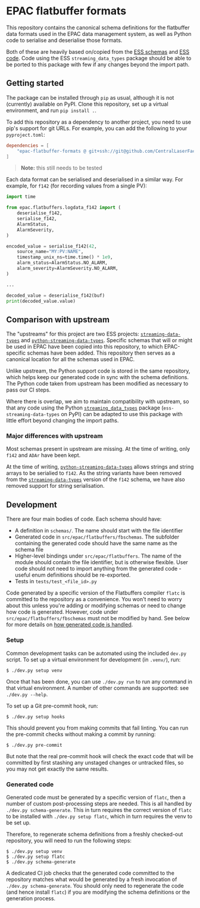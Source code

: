 # EPAC flatbuffer formats

This repository contains the canonical schema definitions for the flatbuffer
data formats used in the EPAC data management system, as well as Python code to
serialise and deserialise those formats.

Both of these are heavily based on/copied from the
[ESS schemas][streaming-data-types] and [ESS code][python-streaming-data-types].
Code using the ESS `streaming_data_types` package should be able to be ported to
this package with few if any changes beyond the import path.

## Getting started

The package can be installed through `pip` as usual, although it is not
(currently) available on PyPI.  Clone this repository, set up a virtual
environment, and run `pip install .`.

To add this repository as a dependency to another project, you need to use pip's
support for git URLs. For example, you can add the following to your
`pyproject.toml`:

```toml
dependencies = [
    "epac-flatbuffer-formats @ git+ssh://git@github.com/CentralLaserFacility/epac-flatbuffer-formats@v0.1.0",
]
```

> **Note:** this still needs to be tested

Each data format can be serialised and deserialised in a similar way. For
example, for `f142` (for recording values from a single PV):

```python
import time

from epac.flatbuffers.logdata_f142 import (
    deserialise_f142,
    serialise_f142,
    AlarmStatus,
    AlarmSeverity,
)

encoded_value = serialise_f142(42,
    source_name="MY:PV:NAME",
    timestamp_unix_ns=time.time() * 1e9,
    alarm_status=AlarmStatus.NO_ALARM,
    alarm_severity=AlarmSeverity.NO_ALARM,
)

...

decoded_value = deserialise_f142(buf)
print(decoded_value.value)
```

## Comparison with upstream

The "upstreams" for this project are two ESS projects:
[`streaming-data-types`][streaming-data-types] and
[`python-streaming-data-types`][python-streaming-data-types]. Specific schemas
that will or might be used in EPAC have been copied into this repository, to
which EPAC-specific schemas have been added. This repository then serves as a
canonical location for all the schemas used in EPAC.

Unlike upstream, the Python support code is stored in the same repository, which
helps keep our generated code in sync with the schema definitions. The Python
code taken from upstream has been modified as necessary to pass our CI steps.

Where there is overlap, we aim to maintain compatibility with upstream, so that
any code using the Python [`streaming_data_types`][python-streaming-data-types]
package (`ess-streaming-data-types` on PyPI) can be adapted to use this package
with little effort beyond changing the import paths.

### Major differences with upstream

Most schemas present in upstream are missing. At the time of writing, only
`f142` and `ADAr` have been kept.

At the time of writing,
[`python-streaming-data-types`][python-streaming-data-types] allows strings and
string arrays to be serialied to `f142`. As the string variants have been
removed from the [`streaming-data-types`][streaming-data-types] version of the
`f142` schema, we have also removed support for string serialisation.

## Development

There are four main bodies of code. Each schema should have:

- A definition in `schemas/`. The name should start with the file identifier
- Generated code in `src/epac/flatbuffers/fbschemas`. The subfolder containing
  the generated code should have the same name as the schema file
- Higher-level bindings under `src/epac/flatbuffers`. The name of the module
  should contain the file identifier, but is otherwise flexible. User code
  should not need to import anything from the generated code - useful enum
  definitions should be re-exported.
- Tests in `tests/test_<file_id>.py`

Code generated by a specific version of the Flatbuffers compiler `flatc` is
committed to the repository as a convenience. You won't need to worry about this
unless you're adding or modifying schemas or need to change how code is
generated. However, code under `src/epac/flatbuffers/fbschemas` must not be
modified by hand. See below for more details on
[how generated code is handled](#generated-code).

### Setup

Common development tasks can be automated using the included `dev.py` script.
To set up a virtual environment for development (in `.venv/`), run:

```shell
$ ./dev.py setup venv
```

Once that has been done, you can use `./dev.py run` to run any command in that
virtual environment. A number of other commands are supported: see `./dev.py
--help`.

To set up a Git pre-commit hook, run:

```shell
$ ./dev.py setup hooks
```

This should prevent you from making commits that fail linting. You can run the
pre-commit checks without making a commit by running:

```shell
$ ./dev.py pre-commit
```

But note that the real pre-commit hook will check the exact code that will be
committed by first stashing any unstaged changes or untracked files, so you
may not get exactly the same results.

### Generated code

Generated code must be generated by a specific version of `flatc`, then a number
of custom post-processing steps are needed. This is all handled by
`./dev.py schema-generate`. This in turn requires the correct version of `flatc`
to be installed with `./dev.py setup flatc`, which in turn requires the venv to
be set up.

Therefore, to regenerate schema definitions from a freshly checked-out
repository, you will need to run the following steps:

```shell
$ ./dev.py setup venv
$ ./dev.py setup flatc
$ ./dev.py schema-generate
```

A dedicated CI job checks that the generated code committed to the repository
matches what would be generated by a fresh invocation of
`./dev.py schema-generate`. You should only need to regenerate the code (and
hence install `flatc`) if you are modifying the schema definitions or the
generation process.

[streaming-data-types]: https://github.com/ess-dmsc/streaming-data-types
[python-streaming-data-types]: https://github.com/ess-dmsc/python-streaming-data-types
